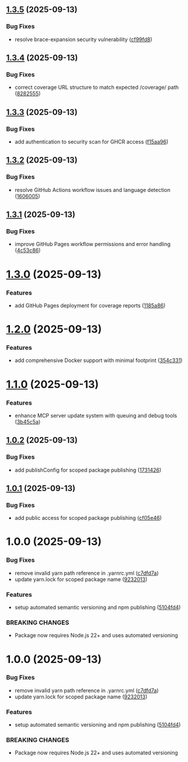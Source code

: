 ## [1.3.5](https://github.com/structured-world/project-nexus-mcp/compare/v1.3.4...v1.3.5) (2025-09-13)


### Bug Fixes

* resolve brace-expansion security vulnerability ([cf99fd8](https://github.com/structured-world/project-nexus-mcp/commit/cf99fd80cf2a038df5cbf76d693a9ce0ba8ee0d7))

## [1.3.4](https://github.com/structured-world/project-nexus-mcp/compare/v1.3.3...v1.3.4) (2025-09-13)

### Bug Fixes

- correct coverage URL structure to match expected /coverage/ path ([8282555](https://github.com/structured-world/project-nexus-mcp/commit/8282555254b2f83a0799f7ff246ce21d4e17c13b))

## [1.3.3](https://github.com/structured-world/project-nexus-mcp/compare/v1.3.2...v1.3.3) (2025-09-13)

### Bug Fixes

- add authentication to security scan for GHCR access ([f15aa96](https://github.com/structured-world/project-nexus-mcp/commit/f15aa96f7430bc45979c37d4a3d138d9d2d0d21d))

## [1.3.2](https://github.com/structured-world/project-nexus-mcp/compare/v1.3.1...v1.3.2) (2025-09-13)

### Bug Fixes

- resolve GitHub Actions workflow issues and language detection ([1606005](https://github.com/structured-world/project-nexus-mcp/commit/160600582a76f7ea777b9988c3488abe9e3023a3))

## [1.3.1](https://github.com/structured-world/project-nexus-mcp/compare/v1.3.0...v1.3.1) (2025-09-13)

### Bug Fixes

- improve GitHub Pages workflow permissions and error handling ([4c53c86](https://github.com/structured-world/project-nexus-mcp/commit/4c53c868f4d7094eae5e0be08f0b28c2c647d89e))

# [1.3.0](https://github.com/structured-world/project-nexus-mcp/compare/v1.2.0...v1.3.0) (2025-09-13)

### Features

- add GitHub Pages deployment for coverage reports ([1185a86](https://github.com/structured-world/project-nexus-mcp/commit/1185a868d406c3759621292727ba4117f1bd467b))

# [1.2.0](https://github.com/structured-world/project-nexus-mcp/compare/v1.1.0...v1.2.0) (2025-09-13)

### Features

- add comprehensive Docker support with minimal footprint ([354c331](https://github.com/structured-world/project-nexus-mcp/commit/354c3312358f7149cfce46a6ae9c37bf2ea94834))

# [1.1.0](https://github.com/structured-world/project-nexus-mcp/compare/v1.0.2...v1.1.0) (2025-09-13)

### Features

- enhance MCP server update system with queuing and debug tools ([3b45c5a](https://github.com/structured-world/project-nexus-mcp/commit/3b45c5a9270917093aac6a8b8105bd1ef9043cdb))

## [1.0.2](https://github.com/structured-world/project-nexus-mcp/compare/v1.0.1...v1.0.2) (2025-09-13)

### Bug Fixes

- add publishConfig for scoped package publishing ([1731426](https://github.com/structured-world/project-nexus-mcp/commit/173142607680adc18a8eb0b21abf26f83e6dd925))

## [1.0.1](https://github.com/structured-world/project-nexus-mcp/compare/v1.0.0...v1.0.1) (2025-09-13)

### Bug Fixes

- add public access for scoped package publishing ([cf05e46](https://github.com/structured-world/project-nexus-mcp/commit/cf05e469eb5e647d0496d3f2878569156bcd0902))

# 1.0.0 (2025-09-13)

### Bug Fixes

- remove invalid yarn path reference in .yarnrc.yml ([c7dfd7a](https://github.com/structured-world/project-nexus-mcp/commit/c7dfd7afd7d8207d4348ca34b3a258610e4d6cfd))
- update yarn.lock for scoped package name ([9232013](https://github.com/structured-world/project-nexus-mcp/commit/92320135d3dc0e6a2334ada5401aa00a27aaf718))

### Features

- setup automated semantic versioning and npm publishing ([5104fd4](https://github.com/structured-world/project-nexus-mcp/commit/5104fd451948b039ec68435f716542d78f64dc54))

### BREAKING CHANGES

- Package now requires Node.js 22+ and uses automated versioning

# 1.0.0 (2025-09-13)

### Bug Fixes

- remove invalid yarn path reference in .yarnrc.yml ([c7dfd7a](https://github.com/structured-world/project-nexus-mcp/commit/c7dfd7afd7d8207d4348ca34b3a258610e4d6cfd))
- update yarn.lock for scoped package name ([9232013](https://github.com/structured-world/project-nexus-mcp/commit/92320135d3dc0e6a2334ada5401aa00a27aaf718))

### Features

- setup automated semantic versioning and npm publishing ([5104fd4](https://github.com/structured-world/project-nexus-mcp/commit/5104fd451948b039ec68435f716542d78f64dc54))

### BREAKING CHANGES

- Package now requires Node.js 22+ and uses automated versioning
